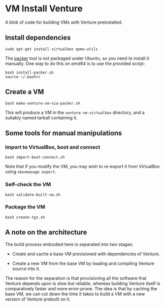 VM Install Venture
==================

A blob of code for building VMs with Venture preinstalled.

## Install dependencies

    sudo apt-get install virtualbox qemu-utils

The [packer](http://www.packer.io/) tool is not packaged under Ubuntu,
so you need to install it manually.  One way to do this _on amd64_ is to use the
provided script:

    bash install-packer.sh
    source ~/.bashrc

## Create a VM
    bash make-venture-vm-via-packer.sh

This will produce a VM in the `venture-vm-virtualbox`
directory, and a suitably named tarball containing it.

## Some tools for manual manipulations

### Import to VirtualBox, boot and connect

    bash import-boot-connect.sh

Note that if you modify the VM, you may wish to re-export it from
VirtualBox using `vboxmanage export`.

### Self-check the VM

    bash validate-built-vm.sh

### Package the VM 

    bash create-tgz.sh

## A note on the architecture

The build process embodied here is separated into two stages:

- Create and cache a base VM provisioned with dependencies of Venture.

- Create a new VM from the base VM by loading and compiling Venture
  source into it.

The reason for the separation is that provisioning all the software
that Venture depends upon is slow but reliable, whereas building
Venture itself is comparatively faster and more error-prone.  The idea
is that by caching the base VM, we can cut down the time it takes to
build a VM with a new version of Venture prebuilt on it.
